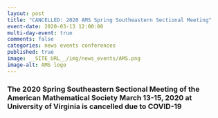 ```yaml
---
layout: post
title: "CANCELLED: 2020 AMS Spring Southeastern Sectional Meeting"
event-date: 2020-03-13 12:00:00
multi-day-event: true
comments: false
categories: news events conferences
published: true
image: __SITE_URL__/img/news_events/AMS.png
image-alt: AMS logo
---
```


### The 2020 Spring Southeastern Sectional Meeting of the American Mathematical Society March 13-15, 2020 at University of Virginia is cancelled due to COVID-19
